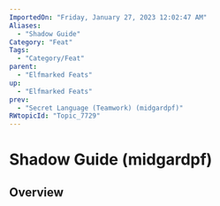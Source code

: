 ```yaml
---
ImportedOn: "Friday, January 27, 2023 12:02:47 AM"
Aliases:
  - "Shadow Guide"
Category: "Feat"
Tags:
  - "Category/Feat"
parent:
  - "Elfmarked Feats"
up:
  - "Elfmarked Feats"
prev:
  - "Secret Language (Teamwork) (midgardpf)"
RWtopicId: "Topic_7729"
---
```

# Shadow Guide (midgardpf)
## Overview
